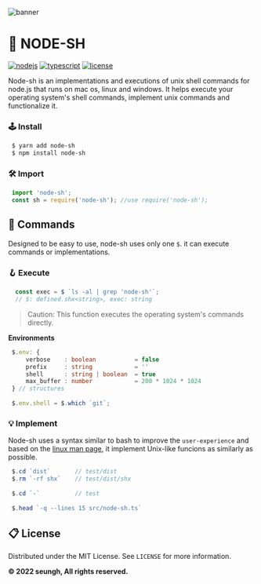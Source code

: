 ![banner](https://user-images.githubusercontent.com/41784860/168438812-90eed635-2fe3-477e-8a25-6527036bffce.png)

# 🎉 NODE-SH
[![nodejs](https://img.shields.io/badge/NodeJS-339933?style=for-the-badge&logo=Node.js&logoColor=fff)](https://nodejs.org/)
[![typescript](https://img.shields.io/badge/TypeScript-3178C6?style=for-the-badge&logo=TypeScript&logoColor=fff)](https://www.typescriptlang.org/)
[![license](https://img.shields.io/badge/license-MIT-9999FF?style=for-the-badge)](/LICENSE)

Node-sh is an implementations and executions of unix shell commands for node.js that runs on mac os, linux and windows.
It helps execute your operating system's shell commands, implement unix commands and functionalize it.

### 🕹 Install
```bash
 $ yarn add node-sh
 $ npm install node-sh
```
### 🛠️ Import
```typescript
 import 'node-sh';
 const sh = require('node-sh'); //use require('node-sh');
```

## 🔗 Commands
Designed to be easy to use, node-sh uses only one `$`. it can execute commands or implementations.

### 🪝 Execute
```typescript
  const exec = $ `ls -al | grep 'node-sh'`;
  // $: defined.shx<string>, exec: string
```
> Caution: This function executes the operating system's commands directly.

**Environments**
```typescript
 $.env: {
     verbose    : boolean           = false
     prefix     : string            = ''
     shell      : string | boolean  = true
     max_buffer : number            = 200 * 1024 * 1024
 } // structures
 
 $.env.shell = $.which `git`;
```

### 💡 Implement
Node-sh uses a syntax similar to bash to improve the `user-experience` and based on the [linux man page](https://man7.org/linux/man-pages/), it implement Unix-like funcions as similarly as possible.
```typescript
 $.cd `dist`       // test/dist
 $.rm `-rf shx`    // test/dist/shx
 
 $.cd `-`          // test
 
 $.head `-q --lines 15 src/node-sh.ts`
```

> 

## 📋 License
Distributed under the MIT License. See ```LICENSE``` for more information.

**© 2022 seungh, All rights reserved.**
